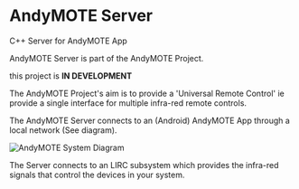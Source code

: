 # AndyMOTE Server
C++ Server for AndyMOTE App

AndyMOTE Server is part of the AndyMOTE Project.

this project is **IN DEVELOPMENT**

The AndyMOTE Project's aim is to provide a 'Universal Remote Control' ie provide a single interface for
multiple infra-red remote controls.

The AndyMOTE Server connects to an (Android) AndyMOTE App through a local network (See diagram).

![AndyMOTE System Diagram](https://ibb.co/PGzkcGC)

The Server connects to an LIRC subsystem which provides the infra-red signals that control the devices in your system.
